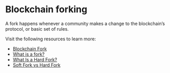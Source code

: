 # Blockchain forking

A fork happens whenever a community makes a change to the blockchain’s protocol, or basic set of rules.

Visit the following resources to learn more:

- [Blockchain Fork](<https://en.wikipedia.org/wiki/Fork_(blockchain)>)
- [What is a fork?](https://www.coinbase.com/learn/crypto-basics/what-is-a-fork)
- [What Is a Hard Fork?](https://www.investopedia.com/terms/h/hard-fork.asp)
- [Soft Fork vs Hard Fork](https://www.youtube.com/watch?v=Bu1GcyyFZ7w)